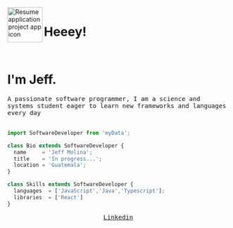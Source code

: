 <img align="left" width="80" height="80" src="https://raw.githubusercontent.com/sidbelbase/sidbelbase/master/wave.gif" alt="Resume application project app icon">

# Heeey!
 
</br>
<h1>I'm Jeff. </h1>
</hr> 
<samp>
A passionate software programmer, I am a science and systems student eager to learn new frameworks and languages every day
</samp>
</br></br>



```js
import SoftwareDeveloper from 'myData';

class Bio extends SoftwareDeveloper {
  name     = 'Jeff Molina';
  title    = 'In progress...';
  location = 'Guatemala';
}

class Skills extends SoftwareDeveloper {
  languages  = ['JavaScript','Java','Typescript'];
  libraries  = ['React']
}
```
</p>

<samp>
<p align="center">
<a href="https://www.linkedin.com/in/jefferson-molina-8b13b41b2/">Linkedin</a> 
</p>
 
